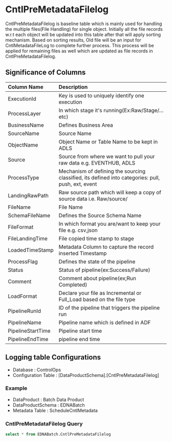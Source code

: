 # CntlPreMetadataFilelog

CntlPreMetadataFilelog is baseline table which is mainly used for handling the multiple files(File Handling) for single object. Initially all the file records w.r.t each object will be updated into this table after that will apply sorting mechanism. Based on sorting results, Old file will be an input for CntlMetadataFileLog to complete further process. This process will be applied for remaining files as well which are updated as file records in CntlPreMetadataFilelog.

## Significance of Columns

| Column Name           	| 	Description	|
| :---        						| 	:--- 	|
|ExecutionId	|	Key is used to uniquely identify one execution	|
|ProcessLayer	|	In which stage it's running(Ex:Raw/Stage/…etc)	|
|BusinessName	|	Defines Business Area	|
|SourceName	|	Source Name	|
|ObjectName	|	Object Name or Table Name to be kept in ADLS	|
|Source	|	Source from where we want to pull your raw data e.g. EVENTHUB, ADLS	|
|ProcessType	|	Mechanism of defining the sourcing classified, its defined into categories: pull, push, ext, event	|
|LandingRawPath	|	Raw source path which will keep a copy of source data i.e. Raw/source/	|
|FileName	|	File Name	|
|SchemaFileName	|	Defines the Source Schema Name	|
|FileFormat	|	In which format you are/want to keep your file e.g. csv,json	|
|FileLandingTime	|	File copied time stamp to stage	|
|LoadedTimeStamp	|	Metadata Column to capture the record inserted Timestamp	|
|ProcessFlag	|	Defines the state of the pipeline	|
|Status	|	Status of pipeline(ex:Success/Failure)	|
|Comment	|	Comment about pipeline(ex;Run Completed)	|
|LoadFormat	|	Declare your file as Incremental or Full_Load based on the file type	|
|PipelineRunId	|	ID of the pipeline that triggers the pipeline run	|
|PipelineName	|	Pipeline name which is defined in ADF	|
|PipelineStartTime	|	Pipeline start time	|
|PipelineEndTime	|	pipeline end time	|

## Logging table Configurations

* Database : ControlOps
* Configuration Table : [DataProductSchema].[CntlPreMetadataFilelog]

### Example

* DataProduct : Batch Data Product
* DataProductSchema : EDNABatch
* Metadata Table : ScheduleCntlMetadata

### CntlPreMetadataFilelog Query

```sql
select * from EDNABatch.CntlPreMetadataFilelog
```
